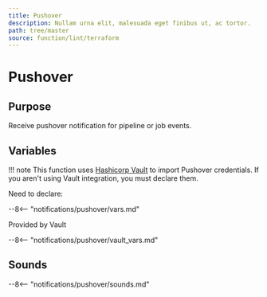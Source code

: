 ```yaml
---
title: Pushover
description: Nullam urna elit, malesuada eget finibus ut, ac tortor.
path: tree/master
source: function/lint/terraform
---
```


# Pushover

## Purpose

Receive pushover notification for pipeline or job events.

## Variables

!!! note
This function uses [Hashicorp Vault](https://www.vaultproject.io/) to import Pushover credentials. If you aren't using Vault integration, you must declare them.

Need to declare:

--8<-- "notifications/pushover/vars.md"

Provided by Vault

--8<-- "notifications/pushover/vault_vars.md"

## Sounds

--8<-- "notifications/pushover/sounds.md"
